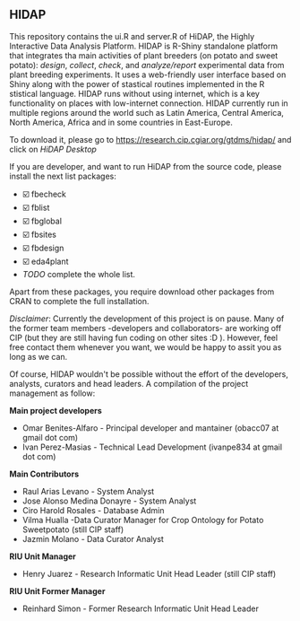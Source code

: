
<!-- README.md is generated from README.Rmd. Please edit that file -->
## HIDAP

This repository contains the ui.R and server.R of HiDAP, the Highly Interactive Data Analysis Platform. HIDAP is R-Shiny standalone platform that integrates tha main activities of plant breeders (on potato and sweet potato): *design*, *collect*, *check*, and *analyze/report* experimental data from plant breeding experiments. It uses a web-friendly user interface based on Shiny along with the power of stastical routines implemented in the R stistical language. HIDAP runs without using internet, which is a key functionality on places with low-internet connection. HIDAP currently run in multiple regions around the world such as Latin America, Central America, North America, Africa and in some countries in East-Europe.

To download it, please go to https://research.cip.cgiar.org/gtdms/hidap/ and click on *HiDAP Desktop*

If you are developer, and want to run HiDAP from the source code, please install the next list packages: 

- ☑️ fbecheck
- ☑️ fblist
- ☑️ fbglobal
- ☑️ fbsites
- ☑️ fbdesign
- ☑️ eda4plant
- *TODO* complete the whole list.

Apart from these packages, you require download other packages from CRAN to complete the full installation.

*Disclaimer*: Currently the development of this project is on pause. Many of the former team members -developers and collaborators- are working off CIP (but they are still having fun coding on other sites :D ). However, feel free contact them whenever you want, we would be happy to assit you as long as we can. 

Of course, HIDAP wouldn't be possible without the effort of the developers, analysts, curators and head leaders. A compilation of the project management as follow:

**Main project developers**

- Omar Benites-Alfaro - Principal developer and mantainer (obacc07 at gmail dot com) 
- Ivan Perez-Masias - Technical Lead Development (ivanpe834 at gmail dot com)

**Main Contributors**

- Raul Arias Levano - System Analyst 
- Jose Alonso Medina Donayre - System Analyst
- Ciro Harold Rosales - Database Admin 
- Vilma Hualla -Data Curator Manager for Crop Ontology for Potato Sweetpotato (still CIP staff)
- Jazmin Molano - Data Curator Analyst

**RIU Unit Manager**
- Henry Juarez - Research Informatic Unit Head Leader (still CIP staff)

**RIU Unit Former Manager** 
- Reinhard Simon - Former Research Informatic Unit Head Leader



